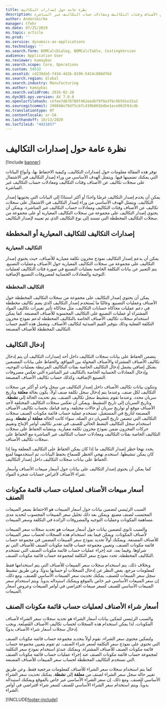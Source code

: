 ```yaml
---
title: نظرة عامة حول إصدارات التكاليف
description: توفر هذه المقالة معلومات حول إصدارات التكاليف، وكيفية الاحتفاظ بها، وأنواع البيانات التي يمكنك تضمينها فيها. ويتمثل الهدف الأساسي من وراء إصدار التكاليف في الاشتمال على سجلات تكاليف عن الأصناف وفئات التكاليف ومعادلات حساب التكاليف غير المباشرة.
author: AndersGirke
manager: tfehr
ms.date: 07/25/2019
ms.topic: article
ms.prod: ''
ms.service: dynamics-ax-applications
ms.technology: ''
ms.search.form: BOMCalcDialog, BOMCalcTable, CostingVersion
audience: Application User
ms.reviewer: kamaybac
ms.search.scope: Core, Operations
ms.custom: 54532
ms.assetid: cd239da5-f434-4d1b-8196-5414c888d76d
ms.search.region: Global
ms.search.industry: Manufacturing
ms.author: kamaybac
ms.search.validFrom: 2016-02-28
ms.dyn365.ops.version: AX 7.0.0
ms.openlocfilehash: cefee7d678789f462eedbf9f9a3fbc9b591e25a2
ms.sourcegitcommit: 199848e78df5cb7c439b001bdbe1ece963593cdb
ms.translationtype: HT
ms.contentlocale: ar-SA
ms.lasthandoff: 10/13/2020
ms.locfileid: "4421657"
---
```

# <a name="costing-versions-overview"></a>نظرة عامة حول إصدارات التكاليف

[!include [banner](../includes/banner.md)]

توفر هذه المقالة معلومات حول إصدارات التكاليف، وكيفية الاحتفاظ بها، وأنواع البيانات التي يمكنك تضمينها فيها. ويتمثل الهدف الأساسي من وراء إصدار التكاليف في الاشتمال على سجلات تكاليف عن الأصناف وفئات التكاليف ومعادلات حساب التكاليف غير المباشرة.

يمكن أن يخدم إصدار التكاليف غرضًا واحدًا أو أكثر استنادًا إلى البيانات التي يحتويها إصدار التكاليف. ويتمثل الهدف الأساسي من وراء إصدار التكاليف في الاشتمال على سجلات تكاليف عن الأصناف وفئات التكاليف ومعادلات حساب التكاليف غير المباشرة. ويمكن أن يحتوي إصدار التكاليف على مجموعة من سجلات التكاليف المعيارية أو على مجموعة من سجلات التكاليف المخططة التي تستند إلى نوع التكاليف الذي تم تعيينه لإصدار التكاليف.

## <a name="costing-versions-for-standard-or-planned-costs"></a>إصدارات التكاليف للتكاليف المعيارية أو المخططة
### <a name="standard-costs"></a>التكاليف المعيارية

يمكن أن يدعم إصدار التكاليف نموذج مخزون تكلفة معيارية للأصناف، حيث يحتوي إصدار التكاليف على مجموعة من سجلات التكاليف المعيارية حول الأصناف وعمليات التصنيع. يتم التعبير عن بيانات التكلفة الخاصة بعمليات التصنيع في صورة فئات التكاليف لعمليات التوجيه والمعادلات الحسابية لمصروفات التصنيع الإضافية.

### <a name="planned-costs"></a>التكاليف المخططة

يمكن أن يحتوي إصدار التكاليف على مجموعة من سجلات التكاليف المخططة حول الأصناف وعمليات التصنيع. وغالبًا ما يُستخدم إصدار التكاليف الذي يضم تكاليف مخططة في دعم عمليات محاكاة حسابات التكاليف، مثل محاكاة تأثير تغييرات تكاليف المواد المشتراة أو عمليات التصنيع على التكاليف المحسوبة للأصناف المصنعة. كما يمكن استخدام سجلات تكاليف الأصناف الخاصة بالتكاليف المخططة لدعم نموذج مخزون التكلفة الفعلية وذلك بتوفير القيم المبدئية لتكاليف الأصناف. وتشمل هذه القيم حساب التكاليف المخططة للأصناف المصنعة.

## <a name="entering-costs"></a>إدخال التكاليف
يتضمن الحفاظ على بيانات سجلات التكاليف داخل أحد إصدارات التكاليف أن يتم إدخال تكاليف الأصناف المشتراة والأصناف المحولة بين المواقع. والحفاظ على بيانات المصنعين بشكل إضافي يشمل إدخال التكاليف الخاصة بفئات التكاليف المرتبطة بعمليات التوجيه، وإدخال المعادلات الحسابية الخاصة بالتكاليف غير المباشرة التي تعكس مصروفات التصنيع الإضافية، وكذلك حساب تكاليف الأصناف المصنعة. 

وتتكون بيانات تكاليف الأصناف داخل إصدار التكاليف من سجل واحد أو أكثر من سجلات التكاليف لكل صنف. وعندما يتم إدخال سجل تكلفة صنف أولاً، يكون بحالة **معلقة** وتاريخ سريان محدد. وعندما تقوم بتنشيط سجل تكاليف الصنف، يتم تحديث الحالة إلى **نشطة**، وتاريخ السريان إلى تاريخ التنشيط. ويمكن أن تعكس سجلات التكاليف المختلفة لأحد الأصناف موقع أو تواريخ سريان أو حالات مختلفة. وعند قيامك بحساب تكاليف الأصناف المصنعة لتاريخ في المستقبل، تستخدم عملية حساب قائمة مكونات الصنف سجلات التكاليف التي تتضمن تاريخ السريان ذي الصلة، سواء كانت الحالة **معلقة** أو **نشطة**. ويتم استخدام سجل التكاليف النشط الحالي للصنف في تقدير تكاليف أوامر الإنتاج وتقييم حركات المخزون ضمن نموذج مخزون تكلفة معيارية. ويتشابه الحفاظ على سجلات التكاليف الخاصة بفئات التكاليف ومعادلات حساب التكاليف غير المباشرة مع الحفاظ على سجلات تكاليف الأصناف. 

يحدد نهجا حظر إصدار التكاليف ما إذا كان يمكن الحفاظ على التكاليف المعلقة وما إذا كان يمكن تنشيطها. استخدم نهجي الحظر للسماح بحفظ البيانات، ثم استخدمهما لمنع الحفاظ على بيانات سجلات التكاليف داخل إصدار التكاليف. 

كما يمكن أن يحتوي إصدار التكاليف على بيانات حول أسعار مبيعات الأصناف وأسعار شراء الأصناف لأغراض حسابات شجرة المواد.

## <a name="item-sales-prices-for-bom-calculations"></a>أسعار مبيعات الأصناف لعمليات حساب قائمة مكونات الصنف
السبب الرئيسي لتضمين بيانات حول أسعار المبيعات هو الاحتفاظ بسعر المبيعات المحتسب لصنف مصنع. ويمكن بعد ذلك تحليل سعر المبيعات المحسوب لتحديد مدى مساهمة المكونات وعمليات التوجيه والمصروفات الزائدة في التكلفة وسعر المبيعات. 

والسبب ثانوي لتضمين بيانات حول أسعار مبيعات هو تحديد سجلات سعر المبيعات لأصناف المكونات. ويمكن فيما بعد استخدام هذه السجلات لحساب سعر المبيعات للأصناف المصنعة. ويمكنك أولاً تحديد نموذج سعر المبيعات المضمن في مجموعة حساب قائمة مكونات الصنف، وتعيين مجموعة حساب قائمة مكونات الصنف للأصناف التي تم شراؤها. وفيما بعد، عند إجراء عمليات حساب قائمة مكونات الصنف التي تستخدم التكاليف المخططة، تحدد نموذج سعر التكلفة لمجموعة حساب قائمة مكونات الصنف. 

وبخلاف ذلك، يتم استخدام سجلات سعر المبيعات للأصناف التي يتم استخدامها فقط كمعلومات مرجع، بغض النظر عن إدخال السجلات أو حسابها يدويًا. وعن طريق تنشيط سجل سعر المبيعات للصنف، يمكنك تحديث سعر المبيعات الأساسي للصنف. ومع ذلك، إن سعر المبيعات الأساسي غير خاص بالموقع ويمكنك استبداله يدوياً. ويتم استخدام سعر المبيعات الأساسي للصنف كسعر مبيعات افتراضي في أوامر المبيعات وعروض أسعار المبيعات.

## <a name="item-purchase-prices-for-bom-calculations"></a>أسعار شراء الأصناف لعمليات حساب قائمة مكونات الصنف
والسبب الرئيسي لتمكين بيانات أسعار الشراء هو تحديد سجلات سعر الشراء لأصناف المكونات، لذا يمكن استخدام هذه السجلات لحساب تكاليف الأصناف المُصنّعة. ويجب إدخال سجلات أسعار شراء الأصناف يدويًا. 

ولتمكين محتوى سعر الشراء، تقوم أولاً بتحديد مجموعة حساب قائمة مكونات الصنف التي تحتوي على نموذج سعر التكلفة لسعر شراء الصنف، ثم تقوم يتعيين مجموعة حساب قائمة مكونات الصنف للأصناف المشتراة. ويمكنك عندئذٍ استخدام نموذج سعر التكلفة لمجموعة حساب قائمة مكونات الصنف عند إجراء عمليات حساب قائمة مكونات الصنف التي تستخدم التكاليف المخططة لحساب سعر المبيعات للأصناف المصنعة. 

كما يتم استخدام سجلات سعر الشراء للأصناف كمعلومات مرجعية فقط. وعن طريق تغيير حالة سجل سعر الشراء لصنف من **معلقة** إلى **نشطة**، يمكنك تحديث سعر الشراء الأساسي للصنف. ومع ذلك، إن سعر الشراء الأساسي غير خاص بالموقع ويمكنك استبداله يدوياً. ويتم استخدام سعر الشراء الأساسي للصنف كسعر شراء افتراضي في أوامر الشراء.





[!INCLUDE[footer-include](../../includes/footer-banner.md)]